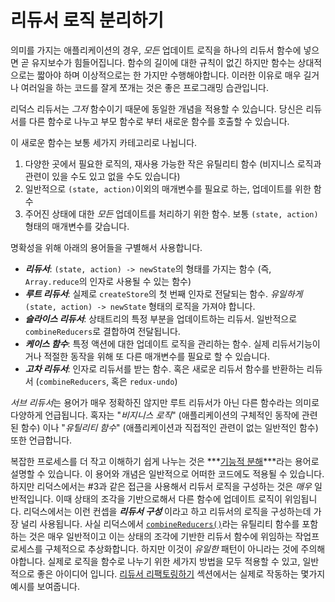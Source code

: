 # 리듀서 로직 분리하기

의미를 가지는 애플리케이션의 경우, *모든* 업데이트 로직을 하나의 리듀서 함수에 넣으면 곧 유지보수가 힘들어집니다. 함수의 길이에 대한 규칙이 없긴 하지만 함수는 상대적으로는 짧아야 하며 이상적으로는 한 가지만 수행해야합니다. 이러한 이유로 매우 길거나 여러일을 하는 코드를 잘게 쪼개는 것은 좋은 프로그래밍 습관입니다.

리덕스 리듀서는 *그저* 함수이기 때문에 동일한 개념을 적용할 수 있습니다. 당신은 리듀서를 다른 함수로 나누고 부모 함수로 부터 새로운 함수를 호출할 수 있습니다.

이 새로운 함수는 보통 세가지 카테고리로 나뉩니다.

1. 다양한 곳에서 필요한 로직의, 재사용 가능한 작은 유틸리티 함수 (비지니스 로직과 관련이 있을 수도 있고 없을 수도 있습니다)
2. 일반적으로 `(state, action)`이외의 매개변수를 필요로 하는, 업데이트를 위한 함수
3. 주어진 상태에 대한 *모든* 업데이트를 처리하기 위한 함수. 보통 `(state, action)`형태의 매개변수를 갖습니다.

명확성을 위해 아래의 용어들을 구별해서 사용합니다.

- ***리듀서***: `(state, action) -> newState`의 형태를 가지는 함수 (즉, `Array.reduce`의 인자로 사용될 수 있는 함수)
- ***루트 리듀서***: 실제로 `createStore`의 첫 번째 인자로 전달되는 함수. _유일하게_ `(state, action) -> newState` 형태의 로직을 가져야 합니다.
- ***슬라이스 리듀서***: 상태트리의 특정 부분을 업데이트하는 리듀서. 일반적으로 `combineReducers`로 결합하여 전달됩니다.
- ***케이스 함수***: 특정 액션에 대한 업데이트 로직을 관리하는 함수. 실제 리듀서기능이거나 적절한 동작을 위해 또 다른 매개변수를 필요로 할 수 있습니다.
- ***고차 리듀서***: 인자로 리듀서를 받는 함수. 혹은 새로운 리듀서 함수를 반환하는 리듀서 (`combineReducers`, 혹은 `redux-undo`)

*서브 리듀서*는 용어가 매우 정확하진 않지만 루트 리듀서가 아닌 다른 함수라는 의미로 다양하게 언급됩니다. 혹자는 "*비지니스 로직*" (애플리케이션의 구체적인 동작에 관련된 함수) 이나 "*유틸리티 함수*" (애플리케이션과 직접적인 관련이 없는 일반적인 함수) 또한 언급합니다.

복잡한 프로세스를 더 작고 이해하기 쉽게 나누는 것은 ***[기능적 분해](http://stackoverflow.com/questions/947874/what-is-functional-decomposition)***라는 용어로 설명할 수 있습니다. 이 용어와 개념은 일반적으로 어떠한 코드에도 적용될 수 있습니다. 하지만 리덕스에서는 #3과 같은 접근을 사용해서 리듀서 로직을 구성하는 것은 *매우* 일반적입니다. 이때 상태의 조각을 기반으로해서 다른 함수에 업데이트 로직이 위임됩니다. 리덕스에서는 이런 컨셉을 ***리듀서 구성*** 이라고 하고 리듀서의 로직을 구성하는데 가장 널리 사용됩니다. 사실 리덕스에서 [`combineReducers()`](../../api/combineReducers.md)라는 유틸리티 함수를 포함하는 것은 매우 일반적이고 이는 상태의 조각에 기반한 리듀서 함수에 위임하는 작업프로세스를 구체적으로 추상화합니다. 하지만 이것이 *유일한* 패턴이 아니라는 것에 주의해야합니다. 실제로 로직을 함수로 나누기 위한 세가지 방법을 모두 적용할 수 있고, 일반적으로 좋은 아이디어 입니다. [리듀서 리팩토링하기](./RefactoringReducersExample.md) 섹션에서는 실제로 작동하는 몇가지 예시를 보여줍니다.
